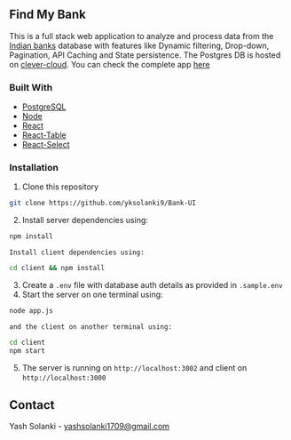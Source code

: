## Find My Bank
This is a full stack web application to analyze and process data from the [Indian banks](https://github.com/snarayanank2/indian_banks) database with features like Dynamic filtering, Drop-down, Pagination, API Caching and State persistence.
The Postgres DB is hosted on [clever-cloud](clever-sloud.com). You can check the complete app [here](https://bank-search-appui.herokuapp.com/)

### Built With
* [PostgreSQL](https://www.postgresql.org/docs/current/)
* [Node](https://nodejs.org/en/docs/)
* [React](https://reactjs.org/docs/getting-started.html)
* [React-Table](https://react-table.tanstack.com/)
* [React-Select](https://react-select.com/home)

### Installation
1. Clone this repository
```sh
git clone https://github.com/yksolanki9/Bank-UI
```
2. Install server dependencies using:
 ```sh
 npm install
 ```
    Install client dependencies using:
 ```sh
 cd client && npm install
 ```

3. Create a `.env` file with database auth details as provided in `.sample.env`
4. Start the server on one terminal using:
  ```sh
  node app.js
  ```
    and the client on another terminal using:
  ```sh
  cd client
  npm start
  ```
5. The server is running on `http://localhost:3002` and client on `http://localhost:3000`


## Contact

Yash Solanki - [yashsolanki1709@gmail.com]()


